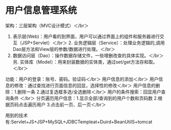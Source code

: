 # 用户信息管理系统

架构：三层架构（MVC设计模式）＜/br＞
  1. 表示层(Web)：用户看的到界面，用户可以通过界面上的组件和服务器进行交互（JSP+Servlet）＜/br＞
	2. 业务逻辑层（Service）：处理业务逻辑的,调用Dao层方法和View层的参数/数据进行处理。＜/br＞
  3. 数据访问层（Dao）：操作数据存储文件，一些增删改查的具体实现。＜/br＞
 另. 实体库（Model）：用来封装数据的实体类，通过set/get方法存和取。＜/br＞
 
功能：用户的登录：账号、密码。验证码＜/br＞
     用户信息的添加＜/br＞
     用户信息的修改：通过查找进行页面信息的回显，选择性的修改＜/br＞
     用户信息的删除：1.删除一条 2.通过复选框多选/全选删除＜/br＞
     用户的条件搜索：回显用户查询条件 ＜/br＞
     分页遍历用户信息：1.显示全部/查询到的用户个数和页码数 2.根据页码点击遍历用户 3.点击前一页、后一页＜/br＞
     
用到的技术有:Servlet+JS+JSP+MySQL+JDBCTempleat+Duird+BeanUtilS+tomcat
